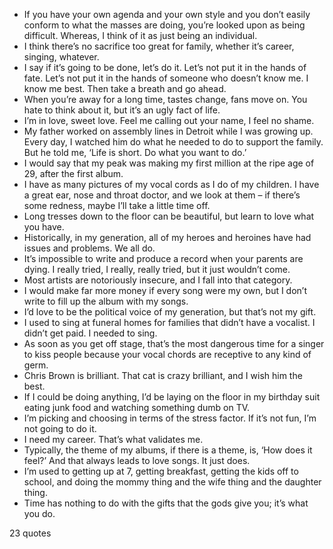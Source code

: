  - If you have your own agenda and your own style and you don’t easily conform to what the masses are doing, you’re looked upon as being difficult. Whereas, I think of it as just being an individual.
 - I think there’s no sacrifice too great for family, whether it’s career, singing, whatever.
 - I say if it’s going to be done, let’s do it. Let’s not put it in the hands of fate. Let’s not put it in the hands of someone who doesn’t know me. I know me best. Then take a breath and go ahead.
 - When you’re away for a long time, tastes change, fans move on. You hate to think about it, but it’s an ugly fact of life.
 - I’m in love, sweet love. Feel me calling out your name, I feel no shame.
 - My father worked on assembly lines in Detroit while I was growing up. Every day, I watched him do what he needed to do to support the family. But he told me, ‘Life is short. Do what you want to do.’
 - I would say that my peak was making my first million at the ripe age of 29, after the first album.
 - I have as many pictures of my vocal cords as I do of my children. I have a great ear, nose and throat doctor, and we look at them – if there’s some redness, maybe I’ll take a little time off.
 - Long tresses down to the floor can be beautiful, but learn to love what you have.
 - Historically, in my generation, all of my heroes and heroines have had issues and problems. We all do.
 - It’s impossible to write and produce a record when your parents are dying. I really tried, I really, really tried, but it just wouldn’t come.
 - Most artists are notoriously insecure, and I fall into that category.
 - I would make far more money if every song were my own, but I don’t write to fill up the album with my songs.
 - I’d love to be the political voice of my generation, but that’s not my gift.
 - I used to sing at funeral homes for families that didn’t have a vocalist. I didn’t get paid. I needed to sing.
 - As soon as you get off stage, that’s the most dangerous time for a singer to kiss people because your vocal chords are receptive to any kind of germ.
 - Chris Brown is brilliant. That cat is crazy brilliant, and I wish him the best.
 - If I could be doing anything, I’d be laying on the floor in my birthday suit eating junk food and watching something dumb on TV.
 - I’m picking and choosing in terms of the stress factor. If it’s not fun, I’m not going to do it.
 - I need my career. That’s what validates me.
 - Typically, the theme of my albums, if there is a theme, is, ‘How does it feel?’ And that always leads to love songs. It just does.
 - I’m used to getting up at 7, getting breakfast, getting the kids off to school, and doing the mommy thing and the wife thing and the daughter thing.
 - Time has nothing to do with the gifts that the gods give you; it’s what you do.

23 quotes